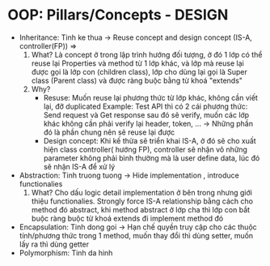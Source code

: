 # OOP: Pillars/Concepts - DESIGN

- Inheritance: Tinh ke thua -> Reuse concept and design concept (IS-A, controller(FP))
  =>
  1. What? Là concept ở trong lập trình hướng đối tượng, ở đó 1 lớp có thể reuse lại Properties và method từ 1 lớp khác,
     và lớp mà reuse lại được gọi là lớp con (children class), lớp cho dùng lại gọi là Super class (Parent class) và được ràng buộc
     bằng từ khoá "extends"
  2. Why?
     - Resuse: Muốn reuse lại phương thức từ lớp khác, không cần viết lại, đỡ duplicated
       Example: Test API thì có 2 cái phương thức: Send request và Get response sau đó sẽ verify, muốn các lớp khác không cần phải verify lại header, token, ... -> Những phần đó là phần chung nên sẽ reuse lại được
     - Design concept: Khi kế thừa sẽ triển khai IS-A, ở đó sẽ cho xuất hiện class controller( hướng FP), controller sẽ nhận vô những parameter không phải bình thường mà là user define data, lúc đó sẽ nhận IS-A để xử lý
- Abstraction: Tinh truong tuong -> Hide implementation , introduce functionalies
  1. What? Cho dấu logic detail implementation ở bên trong nhưng giới thiệu functionalies. Strongly force IS-A relationship
     bằng cách cho method đó abstract, khi method abstract ở lớp cha thì lớp con bắt buộc ràng buộc từ khoá extends đi implement method đó
- Encapsulation: Tinh dong goi -> Hạn chế quyền truy cập cho các thuộc tính/phương thức trong 1 method, muốn thay đổi thì dùng setter, muốn lấy ra thì dùng getter
- Polymorphism: Tinh da hinh
